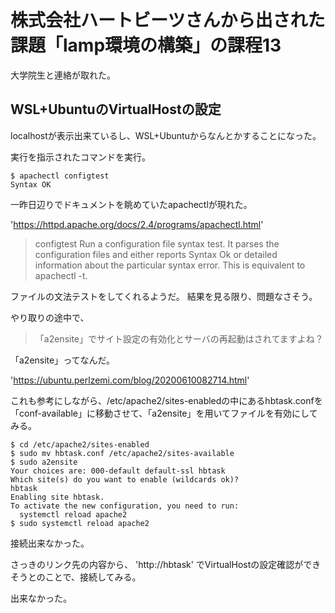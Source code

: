 # 株式会社ハートビーツさんから出された課題「lamp環境の構築」の課程13
大学院生と連絡が取れた。

## WSL+UbuntuのVirtualHostの設定
localhostが表示出来ているし、WSL+Ubuntuからなんとかすることになった。

実行を指示されたコマンドを実行。

```
$ apachectl configtest
Syntax OK
```

一昨日辺りでドキュメントを眺めていたapachectlが現れた。

'https://httpd.apache.org/docs/2.4/programs/apachectl.html'

> configtest
> Run a configuration file syntax test. It parses the configuration files and either reports Syntax Ok or detailed information about the particular syntax error. This is equivalent to apachectl -t.

ファイルの文法テストをしてくれるようだ。
結果を見る限り、問題なさそう。

やり取りの途中で、

> 「a2ensite」でサイト設定の有効化とサーバの再起動はされてますよね？

「a2ensite」ってなんだ。

'https://ubuntu.perlzemi.com/blog/20200610082714.html'

これも参考にしながら、/etc/apache2/sites-enabledの中にあるhbtask.confを
「conf-available」に移動させて、「a2ensite」を用いてファイルを有効にしてみる。

```
$ cd /etc/apache2/sites-enabled
$ sudo mv hbtask.conf /etc/apache2/sites-available
$ sudo a2ensite
Your choices are: 000-default default-ssl hbtask
Which site(s) do you want to enable (wildcards ok)?
hbtask
Enabling site hbtask.
To activate the new configuration, you need to run:
  systemctl reload apache2
$ sudo systemctl reload apache2
```

接続出来なかった。

さっきのリンク先の内容から、
'http://hbtask'
でVirtualHostの設定確認ができそうとのことで、接続してみる。

出来なかった。